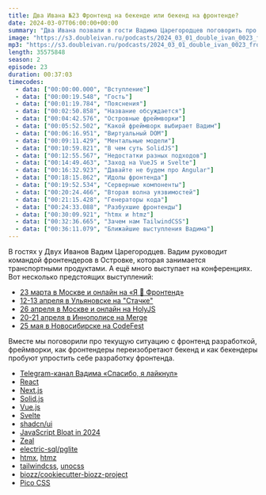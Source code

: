 ```yaml
---
title: Два Ивана №23 Фронтенд на бекенде или бекенд на фронтенде?
date: 2024-03-07T06:00:00+00:00
summary: "Два Ивана позвали в гости Вадима Царегородцев поговорить про фронтенд"
image: "https://s3.doubleivan.ru/podcasts/2024_03_01_double_ivan_0023_frontend.jpg"
mp3: "https://s3.doubleivan.ru/podcasts/2024_03_01_double_ivan_0023_frontend.mp3"
length: 35575848
season: 2
episode: 23
duration: 00:37:03
timecodes:
  - data: ["00:00:00.000", "Вступление"]
  - data: ["00:00:19.548", "Гость"]
  - data: ["00:01:19.784", "Пояснения"]
  - data: ["00:02:50.858", "Название обсуждается"]
  - data: ["00:04:42.576", "Островные фреймворки"]
  - data: ["00:05:52.502", "Какой фреймворк выбирает Вадим"]
  - data: ["00:06:16.951", "Виртуальный DOM"]
  - data: ["00:09:11.429", "Ментальные модели"]
  - data: ["00:10:59.821", "В чем суть SolidJS"]
  - data: ["00:12:55.567", "Недостатки разных подходов"]
  - data: ["00:14:49.463", "Заход на VueJS и Svelte"]
  - data: ["00:16:32.923", "Давайте не будем про Angular"]
  - data: ["00:18:15.862", "Идолы фронтенда"]
  - data: ["00:19:52.534", "Серверные компоненты"]
  - data: ["00:20:24.466", "Вторая волна уязвимостей"]
  - data: ["00:21:15.428", "Генераторы кода"]
  - data: ["00:24:33.088", "Разбухшие фронтенды"]
  - data: ["00:30:09.921", "htmx и htmz"]
  - data: ["00:32:36.665", "Зачем нам TailwindCSS"]
  - data: ["00:36:11.079", "Ближайшие выступления Вадима"]
---
```


В гостях у Двух Иванов Вадим Царегородцев. Вадим руководит командой фронтендеров в Островке, которая занимается транспортными продуктами. А ещё много выступает на конференциях. Вот несколько предстоящих выступлений:

- [23 марта в Москве и онлайн на «Я 💛 Фронтенд»](https://events.yandex.ru/events/ya-love-frontend-2024)
- [12-13 апреля в Ульяновске на "Стачке"](https://ul24.nastachku.ru/ya-prochital-100-statey-pro-servernye-komponenty-ya-chto-nibud-ponya)
- [26 апреля в Москве и онлайн на HolyJS](https://holyjs.ru/talks/aeed3f6af4524cdd866c8a9f68c3d1ba/)
- [20-21 апреля в Иннополисе на Merge](https://innopolis2024.mergeconf.ru/development/frontend/tsaregorodtsev)
- [25 мая в Новосибирске на CodeFest](https://14.codefest.ru/lecture/2454)

Вместе мы поговорили про текущую ситуацию с фронтенд разработкой, фреймворки, как фронтендеры переизобретают бекенд и как бекендеры пробуют упростить себе разработку фронтенда.


<!-- links -->

- [Telegram-канал Вадима «Спасибо, я лайкнул»](https://t.me/thxilikeit)
- [React](https://react.dev/)
- [Next.js](https://nextjs.org/)
- [Solid.js](https://www.solidjs.com/)
- [Vue.js](https://vuejs.org/)
- [Svelte](https://svelte.dev/)
- [shadcn/ui](https://ui.shadcn.com/)
- [JavaScript Bloat in 2024](https://tonsky.me/blog/js-bloat/) 
- [Zeal](https://zealdocs.org/)
- [electric-sql/pglite](https://github.com/electric-sql/pglite)
- [htmx](https://htmx.org/), [htmz](https://leanrada.com/htmz/)
- [tailwindcss](https://tailwindcss.com/), [unocss](https://unocss.dev/)
- [biozz/cookiecutter-biozz-project](https://github.com/biozz/cookiecutter-biozz-project)
- [Pico CSS](https://picocss.com/)
